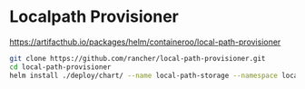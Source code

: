 # Localpath Provisioner

https://artifacthub.io/packages/helm/containeroo/local-path-provisioner

```Bash
git clone https://github.com/rancher/local-path-provisioner.git
cd local-path-provisioner
helm install ./deploy/chart/ --name local-path-storage --namespace local-path-storage
```